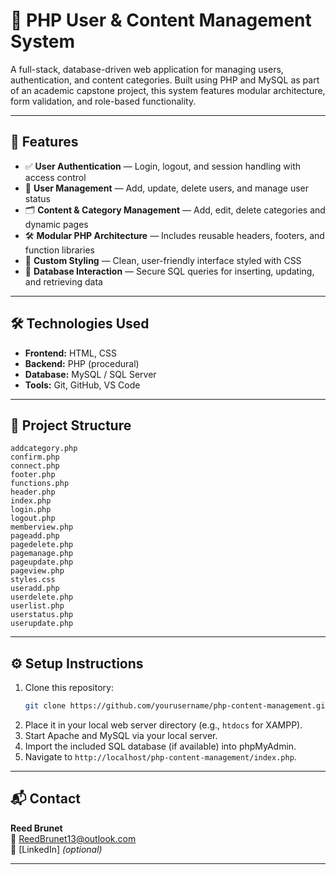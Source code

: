 # 🧩 PHP User & Content Management System

A full-stack, database-driven web application for managing users, authentication, and content categories. Built using PHP and MySQL as part of an academic capstone project, this system features modular architecture, form validation, and role-based functionality.

---

## 🚀 Features

- ✅ **User Authentication** — Login, logout, and session handling with access control
- 👥 **User Management** — Add, update, delete users, and manage user status
- 🗂️ **Content & Category Management** — Add, edit, delete categories and dynamic pages
- 🛠️ **Modular PHP Architecture** — Includes reusable headers, footers, and function libraries
- 🎨 **Custom Styling** — Clean, user-friendly interface styled with CSS
- 🔌 **Database Interaction** — Secure SQL queries for inserting, updating, and retrieving data

---

## 🛠️ Technologies Used

- **Frontend:** HTML, CSS
- **Backend:** PHP (procedural)
- **Database:** MySQL / SQL Server
- **Tools:** Git, GitHub, VS Code

---

## 📁 Project Structure

```plaintext
addcategory.php
confirm.php
connect.php
footer.php
functions.php
header.php
index.php
login.php
logout.php
memberview.php
pageadd.php
pagedelete.php
pagemanage.php
pageupdate.php
pageview.php
styles.css
useradd.php
userdelete.php
userlist.php
userstatus.php
userupdate.php
```

---

## ⚙️ Setup Instructions

1. Clone this repository:
   ```bash
   git clone https://github.com/yourusername/php-content-management.git
   ```
2. Place it in your local web server directory (e.g., `htdocs` for XAMPP).
3. Start Apache and MySQL via your local server.
4. Import the included SQL database (if available) into phpMyAdmin.
5. Navigate to `http://localhost/php-content-management/index.php`.

---

## 📬 Contact

**Reed Brunet**  
📧 ReedBrunet13@outlook.com  
🔗 [LinkedIn] *(optional)*

---
